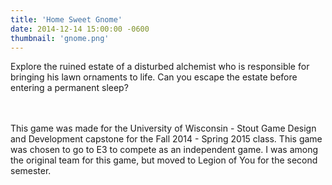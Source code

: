 ```yaml
---
title: 'Home Sweet Gnome'
date: 2014-12-14 15:00:00 -0600
thumbnail: 'gnome.png'
---
```

Explore the ruined estate of a disturbed alchemist who is responsible for bringing his lawn ornaments to life. Can you escape the estate before entering a permanent sleep?
<!-- more -->
<br/><br/>
This game was made for the University of Wisconsin - Stout Game Design and Development capstone for the Fall 2014 - Spring 2015 class. This game was chosen to go to E3 to compete as an independent game. I was among the original team for this game, but moved to Legion of You for the second semester.